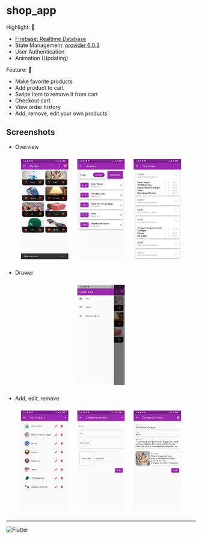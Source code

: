 # shop_app

Highlight: 🤖
- [Firebase: Realtime Database][0]
- State Management: [provider 6.0.3][1]
- User Authentication
- Animation (Updating)

Feature: 🍁
- Make favorite products
- Add product to cart
- Swipe item to remove it from cart
- Checkout cart
- View order history
- Add, remove, edit your own products

## Screenshots

- Overview

<p align="center">
    <img src="screenshots/01.jpg" width="25%" vspace=10 hspace=10/>
    <img src="screenshots/02.jpg" width="25%" vspace=10 hspace=10/>
    <img src="screenshots/03.jpg" width="25%" vspace=10 hspace=10/>
</p>

- Drawer

<p align="center">
    <img src="screenshots/04.jpg" width="25%" vspace=10 hspace=10/>
</p>

- Add, edit, remove

<p align="center">
    <img src="screenshots/05.jpg" width="25%" vspace=10 hspace=10/>
    <img src="screenshots/06.jpg" width="25%" vspace=10 hspace=10/>
    <img src="screenshots/07.jpg" width="25%" vspace=10 hspace=10/>
</p>

---

<img src="https://storage.googleapis.com/cms-storage-bucket/408fbcae5f0f5916b429.png" alt="Flutter"/>

[0]: https://firebase.google.com/
[1]: https://pub.dev/packages/provider


